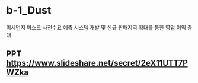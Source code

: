 # b-1_Dust
미세먼지 마스크 사전수요 예측 시스템 개발 및 신규 판매지역 확대를 통한 영업 이익 증대

## PPT https://www.slideshare.net/secret/2eX11UTT7PWZka
